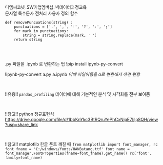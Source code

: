 디엠씨코넷_SW기업멤버십_빅데이터과정교육
<br>
문자열 특수문자 전처리 사용자 정의 함수
```
def removePuncuations(string) :
    punctuations = ['.', ',', '!', '?', ':', ';']
    for mark in punctuations:
        string = string.replace(mark, ' ')
    return string
```

<br>
<br>

.py 파일을 .ipynb 로 변환하는 법
!pip install ipynb-py-convert

!ipynb-py-convert a.py a.ipynb
*이때 파일이름을 a로 변환해서 하면 편함*


<br>

!!유용!!
`pandas_profiling`
데이터에 대해 기본적인 분석 및 시각화를 전부 보여줌


<br>

!!참고!!
python 정규표현식
https://drive.google.com/file/d/1bbKnYkc3BtRQruYePhCxNipE7Ijlp8QH/view?usp=share_link


<br>

!!참고!!
matplotlib 한글 폰트 깨질 때
`from matplotlib import font_manager, rc
font_fname = 'C:/windows/fonts/HANBatang.ttf'
font_name = font_manager.FontProperties(fname=font_fname).get_name()
rc('font', family=font_name)`
